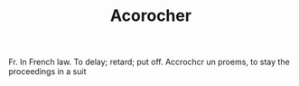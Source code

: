 ---
title: Acorocher
permalink: "/definitions/acorocher.html"
body: Fr. In French law. To delay; retard; put off. Accrochcr un proems, to stay the
  proceedings in a suit
published_at: '2018-07-07'
layout: post
---